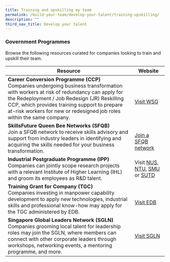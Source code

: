 ```yaml
---
title: Training and upskilling my team
permalink: /build-your-team/develop-your-talent/training-upskilling/
description: ""
third_nav_title: Develop your talent
---
```

### Government Programmes

Browse the following resources curated for companies looking to train and upskill their team.

| Resource | Website | 
| -------- | -------- | 
|    **Career Conversion Programme (CCP)**<br>Companies undergoing business transformation with workers at risk of redundancy can apply for the Redeployment / Job Redesign (JR) Reskilling CCP, which provides training support to prepare at-risk workers for new or redesigned job roles within the same company. | <br> [Visit WSG](https://www.wsg.gov.sg/home/employers-industry-partners/workforce-development-job-redesign/career-conversion-programmes-employers)   | 
| **SkillsFuture Queen Bee Networks (SFQB)**<br>Join a SFQB network to receive skills advisory and support from industry leaders in identifying and acquiring the skills needed for your business transformation. | <br>[Join a SFQB network](https://www.gobusiness.gov.sg/enterprisejobskills/programmes-and-initiatives/upgrade-skills/skillsfuture-queen-bee-networks/)|
|**Industrial Postgraduate Programme (IPP)**<br> Companies can jointly scope research projects with a relevant Institute of Higher Learning (IHL) and groom its employees as R&amp;D talent. | Visit [NUS](https://cde.nus.edu.sg/graduate/graduate-programmes-by-research/phd-master-of-engineering-industrial-postgraduate-programme/), [NTU](https://www.ntu.edu.sg/graduate-college/admissions/programme/industrial-postgraduate-programme-(ipp)), [SMU](https://graduatestudies.smu.edu.sg/phd/industrial-postgraduate-programme) or [SUTD](https://www.sutd.edu.sg/Admissions/Graduate/Industrial-Programmes/EDB-IPP)
|**Training Grant for Company (TGC)**<br>Companies investing in manpower capability development to apply new technologies, industrial skills and professional know-how may apply for the TGC administered by EDB.|<br>[Visit EDB](https://www.edb.gov.sg/en/how-we-help/incentives-and-schemes.html)|
|**Singapore Global Leaders Network (SGLN)**<br>Companies grooming local talent for leadership roles may join the SGLN, where members can connect with other corporate leaders through workshops, networking events, a mentoring programme, and more.|[Visit SGLN](https://www.sgln.hcli.org/)